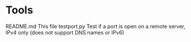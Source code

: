 # Tools

README.md	This file
testport.py	Test if a port is open on a remote server, IPv4 only
		(does not support DNS names or IPv6)
